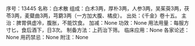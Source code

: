 序号：13445
名称：白术散
组成：白术3两，厚朴3两，人参3两，吴茱萸3两，茯苓3两，麦糵曲3两，芎藭3两（一方加大腹、橘皮）。
出处：《千金》卷十五。
主治：脾胃俱虚冷，腹胀，不能饮食。
加减：None
功效：None
用法用量：每服方寸匕，食后酒下，日3次。
制备方法：上药治下筛。
临床应用：None
各家论述：None
用药禁忌：None
附注：None
